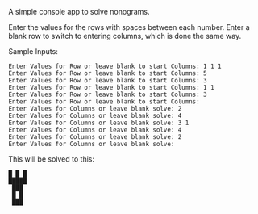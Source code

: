 A simple console app to solve nonograms.

Enter the values for the rows with spaces between each number. Enter a blank row to switch to entering columns, which is done the same way.

Sample Inputs:
```
Enter Values for Row or leave blank to start Columns: 1 1 1  
Enter Values for Row or leave blank to start Columns: 5  
Enter Values for Row or leave blank to start Columns: 3  
Enter Values for Row or leave blank to start Columns: 1 1  
Enter Values for Row or leave blank to start Columns: 3  
Enter Values for Row or leave blank to start Columns:   
Enter Values for Columns or leave blank solve: 2  
Enter Values for Columns or leave blank solve: 4  
Enter Values for Columns or leave blank solve: 3 1  
Enter Values for Columns or leave blank solve: 4  
Enter Values for Columns or leave blank solve: 2  
Enter Values for Columns or leave blank solve:   
```
This will be solved to this:  
```
█ █ █  
█████  
 ███  
 █ █  
 ███
```
